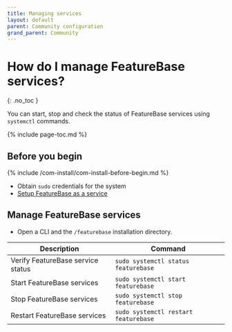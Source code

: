 ```yaml
---
title: Managing services
layout: default
parent: Community configuration
grand_parent: Community
---
```


# How do I manage FeatureBase services?
{: .no_toc }

You can start, stop and check the status of FeatureBase services using `systemctl` commands.

{% include page-toc.md %}

## Before you begin

{% include /com-install/com-install-before-begin.md %}
* Obtain `sudo` credentials for the system
* [Setup FeatureBase as a service](/docs/community/old-setup/old-community-quickstart-guide/set-up-log-and-data-folders)

## Manage FeatureBase services

* Open a CLI and the `/featurebase` installation directory.

| Description | Command |
|---|---|
| Verify FeatureBase service status | `sudo systemctl status featurebase` |
| Start FeatureBase services | `sudo systemctl start featurebase` |
| Stop FeatureBase services | `sudo systemctl stop featurebase` |
| Restart FeatureBase services | `sudo systemctl restart featurebase` |
